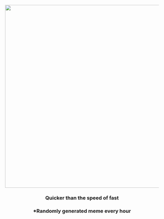 <p align="center">
        <img src="https://i.redd.it/mblsyg9qplj91.gif" width="600" height="600">
        </p>
        <h3 align="center">Quicker than the speed of fast</h3>
        <h3 align="center">*Randomly generated meme every hour</h3>
    
